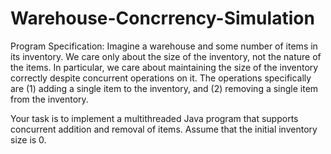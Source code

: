# Warehouse-Concrrency-Simulation

Program Specification:
Imagine a warehouse and some number of items in its inventory. We care only about the size of the inventory, not the nature of the items. In particular, we care about maintaining the size of the inventory correctly despite concurrent operations on it. The operations specifically are (1) adding a single item to the inventory, and (2) removing a single item from the inventory.

Your task is to implement a multithreaded Java program that supports concurrent addition and removal of items. Assume that the initial inventory size is 0.
